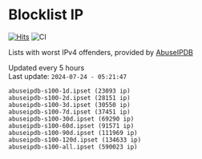 # Blocklist IP

[![Hits](https://hits.seeyoufarm.com/api/count/incr/badge.svg?url=https%3A%2F%2Fgithub.com%2Fborestad%2Fblocklist-ip%2F&count_bg=%2379C83D&title_bg=%23555555&icon=&icon_color=%23E7E7E7&title=hits&edge_flat=false)](https://hits.seeyoufarm.com)  ![CI](https://img.shields.io/github/workflow/status/borestad/blocklist-ip/CI?style=flat-square)

Lists with worst IPv4 offenders, provided by [AbuseIPDB](https://www.abuseipdb.com/)

<!-- FOOTER-PLACEHOLDER -->
Updated every 5 hours<br>
Last update: `2024-07-24 - 05:21:47`
```
abuseipdb-s100-1d.ipset (23093 ip)
abuseipdb-s100-2d.ipset (28151 ip)
abuseipdb-s100-3d.ipset (30550 ip)
abuseipdb-s100-7d.ipset (37451 ip)
abuseipdb-s100-30d.ipset (69290 ip)
abuseipdb-s100-60d.ipset (91571 ip)
abuseipdb-s100-90d.ipset (111969 ip)
abuseipdb-s100-120d.ipset (134633 ip)
abuseipdb-s100-all.ipset (590023 ip)
```
